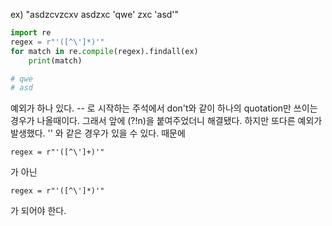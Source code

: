 ---
---

ex) "asdzcvzcxv asdzxc 'qwe' zxc 'asd'"
```python
import re
regex = r"'([^\']*)'"
for match in re.compile(regex).findall(ex)
	print(match)

# qwe
# asd
```

예외가 하나 있다.
\-\- 로 시작하는 주석에서 don't와 같이 하나의 quotation만 쓰이는 경우가 나올때이다.
그래서 앞에
(?!n)을 붙여주었더니 해결됐다.
하지만 또다른 예외가 발생했다. '' 와 같은 경우가 있을 수 있다.
때문에
```
regex = r"'([^\']+)'"
```
가 아닌
```
regex = r"'([^\']*)'"
```
가 되어야 한다.